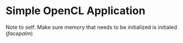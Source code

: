 # Simple OpenCL Application

Note to self: Make sure memory that needs to be initialized is initialed (*facepalm*)
